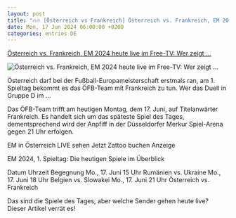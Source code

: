 ```yaml
---
layout: post
title: "🔥🔥 [Österreich vs Frankreich] Österreich vs. Frankreich, EM 2024 heute live im Free-TV: Wer zeigt ..."
date: Mon, 17 Jun 2024 06:00:00 +0200
categories: entries DE
---
```

[Österreich vs. Frankreich, EM 2024 heute live im Free-TV: Wer zeigt ...](https://www.spox.com/at/sport/fussball/em/oesterreich-vs-frankreich-heute-live-for-free-wer-zeigt-uebertraegt-oefb-team-im-tv-und-livestream.html)

![Österreich vs. Frankreich, EM 2024 heute live im Free-TV: Wer zeigt ...](https://www.spox.com/de/sport/fussball/em2024/2406/Bilder/oefb-fra-1280.jpg)

Österreich darf bei der Fußball-Europameisterschaft erstmals ran, am 1. Spieltag bekommt es das ÖFB-Team mit Frankreich zu tun. Wer das Duell in Gruppe D im ...

Das ÖFB-Team trifft am heutigen Montag, dem 17. Juni, auf Titelanwärter Frankreich. Es handelt sich um das späteste Spiel des Tages, dementsprechend wird der Anpfiff in der Düsseldorfer Merkur Spiel-Arena gegen 21 Uhr erfolgen.

EM in Österreich LIVE sehen Jetzt Zattoo buchen Anzeige

EM 2024, 1. Spieltag: Die heutigen Spiele im Überblick

Datum Uhrzeit Begegnung Mo., 17. Juni 15 Uhr Rumänien vs. Ukraine Mo., 17. Juni 18 Uhr Belgien vs. Slowakei Mo., 17. Juni 21 Uhr Österreich vs. Frankreich

Das sind die Spiele des Tages, aber welche Sender gehen heute live? Dieser Artikel verrät es!

